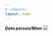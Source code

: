 ```yaml
---
# comments
layout: home
---
```

***Data person/Mom***
![](https://www.google.com/imgres?imgurl=https%3A%2F%2F39lxv6m650h1g391z2daj1l1-wpengine.netdna-ssl.com%2Fassets%2Fblog-enable-big-data-analytics-og.jpg&imgrefurl=https%3A%2F%2Fwww.druva.com%2Fblog%2Fenable-big-data-analytics-and-enhance-compliance-with-the-cloud%2F&tbnid=ndP_z_y2y6xUBM&vet=12ahUKEwiqmqXar8fnAhWEAN8KHfU2DbQQMygBegUIARCKAg..i&docid=Zj5ikJiU3TJACM&w=1920&h=1080&q=data&safe=active&ved=2ahUKEwiqmqXar8fnAhWEAN8KHfU2DbQQMygBegUIARCKAg)

